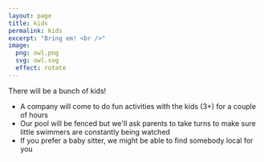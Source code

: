 ```yaml
---
layout: page
title: kids
permalink: kids
excerpt: "Bring em! <br />"
image:
  png: owl.png
  svg: owl.svg
  effect: rotate
---
```



There will be a bunch of kids!
* A company will come to do fun activities with the kids (3+) for a couple of hours
* Our pool will be fenced but we'll ask parents to take turns to make sure little swimmers are constantly being watched
* If you prefer a baby sitter, we might be able to find somebody local for you
